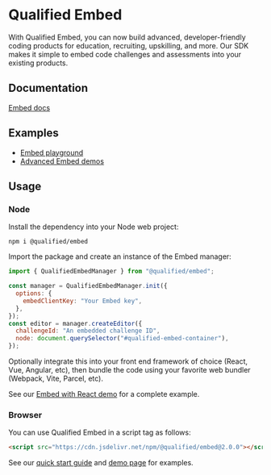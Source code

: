 # Qualified Embed

With Qualified Embed, you can now build advanced, developer-friendly coding products for education, recruiting, upskilling, and more. Our SDK makes it simple to embed code challenges and assessments into your existing products.

## Documentation

[Embed docs](https://andela-technology.github.io/qualified-embed/docs)

## Examples

- [Embed playground](https://www.qualified.io/embedded)
- [Advanced Embed demos](https://github.com/qualified/embed-demos)

## Usage

### Node

Install the dependency into your Node web project:

```
npm i @qualified/embed
```

Import the package and create an instance of the Embed manager:

```js
import { QualifiedEmbedManager } from "@qualified/embed";

const manager = QualifiedEmbedManager.init({
  options: {
    embedClientKey: "Your Embed key",
  },
});
const editor = manager.createEditor({
  challengeId: "An embedded challenge ID",
  node: document.querySelector("#qualified-embed-container"),
});
```

Optionally integrate this into your front end framework of choice (React, Vue, Angular, etc), then bundle the code using your favorite web bundler (Webpack, Vite, Parcel, etc).

See our [Embed with React demo](https://github.com/qualified/embed-demos/tree/master/demos/react) for a complete example.

### Browser

You can use Qualified Embed in a script tag as follows:

```html
<script src="https://cdn.jsdelivr.net/npm/@qualified/embed@2.0.0"></script>
```

See our [quick start guide](https://andela-technology.github.io/qualified-embed/docs/tutorial-challenges.html) and [demo page](https://github.com/qualified/embed-demos) for examples.

